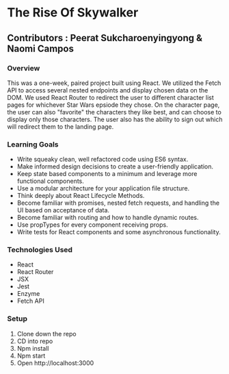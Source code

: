 # The Rise Of Skywalker

## Contributors : Peerat Sukcharoenyingyong & Naomi Campos

### Overview
This was a one-week, paired project built using React. We utilized the Fetch API to access several nested endpoints and display chosen data on the DOM. We used React Router to redirect the user to different character list pages for whichever Star Wars epsiode they chose. On the character page, the user can also "favorite" the characters they like best, and can choose to display only those characters. The user also has the ability to sign out which will redirect them to the landing page.

### Learning Goals
- Write squeaky clean, well refactored code using ES6 syntax.
- Make informed design decisions to create a user-friendly application.
- Keep state based components to a minimum and leverage more functional components.
- Use a modular architecture for your application file structure.
- Think deeply about React Lifecycle Methods.
- Become familiar with promises, nested fetch requests, and handling the UI based on acceptance of data.
- Become familiar with routing and how to handle dynamic routes.
- Use propTypes for every component receiving props.
- Write tests for React components and some asynchronous functionality.

### Technologies Used 
- React
- React Router
- JSX
- Jest
- Enzyme
- Fetch API

### Setup 
1. Clone down the repo
2. CD into repo
3. Npm install 
4. Npm start
5. Open http://localhost:3000
